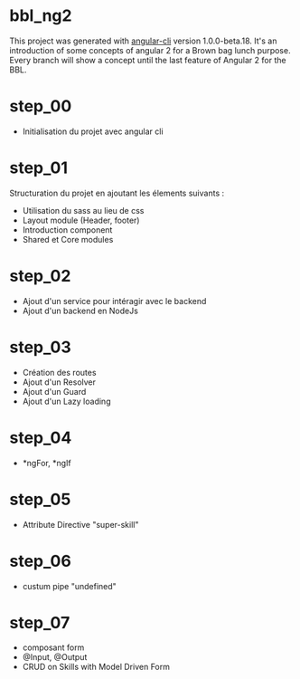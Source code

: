 # bbl_ng2
This project was generated with [angular-cli](https://github.com/angular/angular-cli) version 1.0.0-beta.18.
It's an introduction of some concepts of angular 2 for a Brown bag lunch purpose.
Every branch will show a concept until the last feature of Angular 2 for the BBL.

# step_00

- Initialisation du projet avec angular cli

# step_01

Structuration du projet en ajoutant les élements suivants : 

- Utilisation du sass au lieu de css
- Layout module (Header, footer)
- Introduction component
- Shared et Core modules

# step_02

- Ajout d'un service pour intéragir avec le backend
- Ajout d'un backend en NodeJs

# step_03

- Création des routes 
- Ajout d'un Resolver
- Ajout d'un Guard
- Ajout d'un Lazy loading

# step_04

- *ngFor, *ngIf

# step_05

- Attribute Directive "super-skill"

# step_06

- custum pipe "undefined"

# step_07

- composant form
- @Input, @Output
- CRUD on Skills with Model Driven Form
